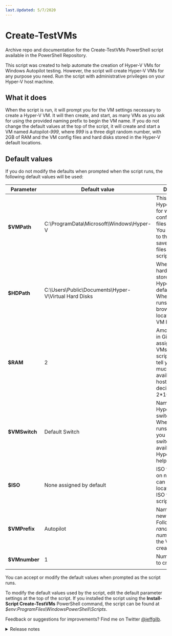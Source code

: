 ```yaml
---
last.Updated: 5/7/2020
---
```



# Create-TestVMs
Archive repo and documentation for the Create-TestVMs PowerShell script available in the PowerShell Repository.

This script was created to help automate the creation of Hyper-V VMs for Windows Autopilot testing. However, the script will create Hyper-V VMs for any purpose you need. Run the script with administrative privileges on your Hyper-V host machine.

## What it does
When the script is run, it will prompt you for the VM settings necessary to create a Hyper-V VM. It will then create, and start, as many VMs as you ask for using the provided naming prefix to begin the VM name. If you do not change the default values at the top of the script, it will create and start a VM named Autopilot-*999*, where *999* is a three digit random number, with 2GB of RAM and the VM config files and hard disks stored in the Hyper-V default locations. 

## Default values
If you do not modify the defaults when prompted when the script runs, the following default values will be used:

|Parameter|Default value|Description|
|-----|-----|-----|
|**$VMPath**|C:\ProgramData\Microsoft\Windows\Hyper-V|This is the default Hyper-V setting for where VM configuration files are stored. You can browse to the location to save VM config files when the script runs.|
|**$HDPath**|C:\Users\Public\Documents\Hyper-V\Virtual Hard Disks|Where the VM hard disks will be stored. This is the Hyper-V server default location. When the script runs, you can browse to the location to save VM hard disks.|
|**$RAM**|2|Amount of RAM in Gigabytes to assign to new VMs. When the script runs, it will tell you how much RAM is available on your host to help you decide (2GB = 2*1073741824).|
|**$VMSwitch**|Default Switch|Name of the Hyper-V virtual switch to use. When the script runs, it will tell you what virtual switches are available on your Hyper-V host to help you decide.|
|**$ISO**|None assigned by default|ISO file to mount on new VMs. You can browse to the location of the ISO when the script runs.|
|**$VMPrefix**|Autopilot|Name prefix for new VMs. Followed by -*<3 random numbers>* when the VM is created.|
|**$VMnumber**|1|Number of VMs to create.|
|   |   |   |

You can accept or modify the default values when prompted as the script runs.

To modify the default values used by the script, edit the default parameter settings at the top of the script. If you installed the script using the **Install-Script Create-TestVMs** PowerShell command, the script can be found at *$env:ProgramFiles\WindowsPowerShell\Scripts*.

Feedback or suggestions for improvements? Find me on Twitter [@jeffgilb](https://twitter.com/jeffgilb). 

<details>
  <summary>Release notes</summary>
  The current version of the script is 1.3.

  ### Version 1.0
  * Original published version.
  ### Versions 1.1 - Version 1.3
  * Minor bug fixes.

</details>